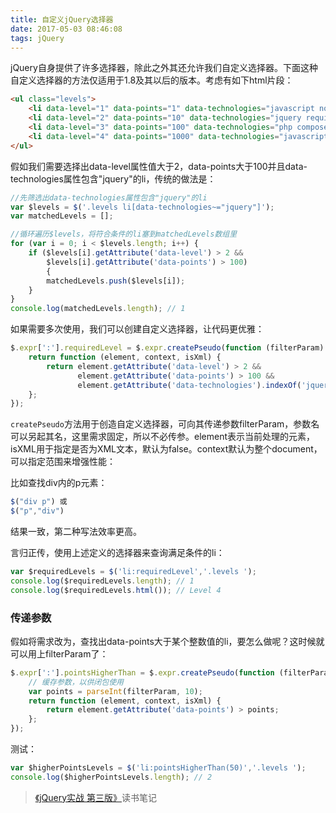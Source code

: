 ```yaml
---
title: 自定义jQuery选择器
date: 2017-05-03 08:46:08
tags: jQuery
---
```

jQuery自身提供了许多选择器，除此之外其还允许我们自定义选择器。下面这种自定义选择器的方法仅适用于1.8及其以后的版本。考虑有如下html片段：
```html
<ul class="levels">
    <li data-level="1" data-points="1" data-technologies="javascript node grunt">Level 1</li>
    <li data-level="2" data-points="10" data-technologies="jquery requirejs">Level 2</li>
    <li data-level="3" data-points="100" data-technologies="php composer">Level 3</li>
    <li data-level="4" data-points="1000" data-technologies="javascript jquery">Level 4</li>
</ul>
```
假如我们需要选择出data-level属性值大于2，data-points大于100并且data-technologies属性包含"jquery"的li，传统的做法是：
<!--more-->
```javascript
//先筛选出data-technologies属性包含"jquery"的li
var $levels = $('.levels li[data-technologies~="jquery"]');
var matchedLevels = [];

//循环遍历$levels，将符合条件的li塞到matchedLevels数组里
for (var i = 0; i < $levels.length; i++) {
    if ($levels[i].getAttribute('data-level') > 2 && 
        $levels[i].getAttribute('data-points') > 100) 
        {
        matchedLevels.push($levels[i]);
    }
}
console.log(matchedLevels.length); // 1
```
如果需要多次使用，我们可以创建自定义选择器，让代码更优雅：
```javascript
$.expr[':'].requiredLevel = $.expr.createPseudo(function (filterParam) {
    return function (element, context, isXml) {
        return element.getAttribute('data-level') > 2 && 
               element.getAttribute('data-points') > 100 && 
               element.getAttribute('data-technologies').indexOf('jquery') >= 0;
    };
});
```
`createPseudo`方法用于创造自定义选择器，可向其传递参数filterParam，参数名可以另起其名，这里需求固定，所以不必传参。element表示当前处理的元素，isXML用于指定是否为XML文本，默认为false。context默认为整个document，可以指定范围来增强性能：

比如查找div内的p元素：
```javascript
$("div p") 或
$("p","div")
```
结果一致，第二种写法效率更高。

言归正传，使用上述定义的选择器来查询满足条件的li：
```javascript
var $requiredLevels = $('li:requiredLevel','.levels ');
console.log($requiredLevels.length); // 1
console.log($requiredLevels.html()); // Level 4
```
### 传递参数
假如将需求改为，查找出data-points大于某个整数值的li，要怎么做呢？这时候就可以用上filterParam了：
```javascript
$.expr[':'].pointsHigherThan = $.expr.createPseudo(function (filterParam) {
    // 缓存参数，以供闭包使用
    var points = parseInt(filterParam, 10);
    return function (element, context, isXml) {
        return element.getAttribute('data-points') > points;
    };
});
```
测试：
```javascript
var $higherPointsLevels = $('li:pointsHigherThan(50)','.levels ');
console.log($higherPointsLevels.length); // 2
```
> [《jQuery实战 第三版》](https://www.manning.com/books/jquery-in-action-third-edition?a_bid=bdd5b7ad&a_aid=141d9491)读书笔记